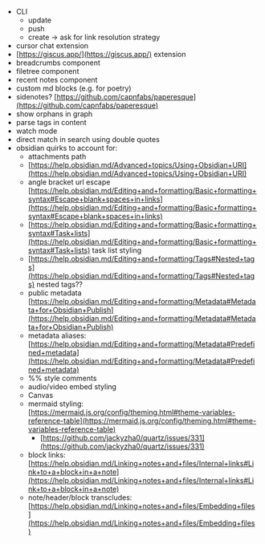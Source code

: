 
- CLI    
    - update
    - push
    - create → ask for link resolution strategy
- cursor chat extension    
- [https://giscus.app/](https://giscus.app/) extension
- breadcrumbs component
- filetree component
- recent notes component
- custom md blocks (e.g. for poetry)
- sidenotes? [https://github.com/capnfabs/paperesque](https://github.com/capnfabs/paperesque)
- show orphans in graph
- parse tags in content
- watch mode
- direct match in search using double quotes
- obsidian quirks to account for:
    - attachments path
    - [https://help.obsidian.md/Advanced+topics/Using+Obsidian+URI](https://help.obsidian.md/Advanced+topics/Using+Obsidian+URI)
    - angle bracket url escape [https://help.obsidian.md/Editing+and+formatting/Basic+formatting+syntax#Escape+blank+spaces+in+links](https://help.obsidian.md/Editing+and+formatting/Basic+formatting+syntax#Escape+blank+spaces+in+links) 
    - [https://help.obsidian.md/Editing+and+formatting/Basic+formatting+syntax#Task+lists](https://help.obsidian.md/Editing+and+formatting/Basic+formatting+syntax#Task+lists) task list styling
    - [https://help.obsidian.md/Editing+and+formatting/Tags#Nested+tags](https://help.obsidian.md/Editing+and+formatting/Tags#Nested+tags) nested tags??
    - public metadata [https://help.obsidian.md/Editing+and+formatting/Metadata#Metadata+for+Obsidian+Publish](https://help.obsidian.md/Editing+and+formatting/Metadata#Metadata+for+Obsidian+Publish)
    - metadata aliases: [https://help.obsidian.md/Editing+and+formatting/Metadata#Predefined+metadata](https://help.obsidian.md/Editing+and+formatting/Metadata#Predefined+metadata)
    - \%\% style comments
    - audio/video embed styling
    - Canvas
    - mermaid styling: [https://mermaid.js.org/config/theming.html#theme-variables-reference-table](https://mermaid.js.org/config/theming.html#theme-variables-reference-table)
        - [https://github.com/jackyzha0/quartz/issues/331](https://github.com/jackyzha0/quartz/issues/331)
    - block links: [https://help.obsidian.md/Linking+notes+and+files/Internal+links#Link+to+a+block+in+a+note](https://help.obsidian.md/Linking+notes+and+files/Internal+links#Link+to+a+block+in+a+note)
    - note/header/block transcludes: [https://help.obsidian.md/Linking+notes+and+files/Embedding+files](https://help.obsidian.md/Linking+notes+and+files/Embedding+files)